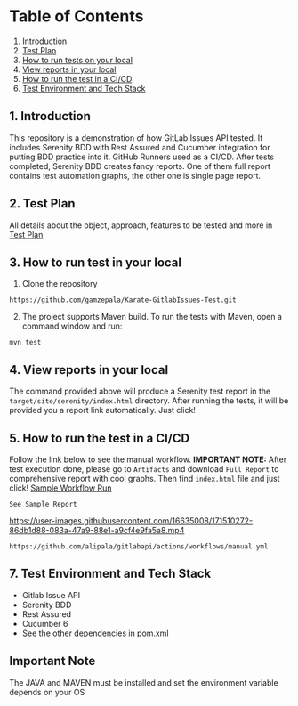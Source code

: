 # Table of Contents
1. [Introduction](#1-introduction)
2. [Test Plan](#2-test-plan)
3. [How to run tests on your local](#3-how-to-run-the-tests-on-your-local)
4. [View reports in your local](#4-view-reports-in-your-local)
5. [How to run the test in a CI/CD](#5-how-to-run-the-test-in-a-cicd-github)
7. [Test Environment and Tech Stack](#7-test-environment-and-tech-stack)

## 1. Introduction
This repository is a demonstration of how GitLab Issues API tested.
It includes Serenity BDD with Rest Assured and Cucumber integration for putting BDD practice into it.
GitHub Runners used as a CI/CD. After tests completed, Serenity BDD creates fancy reports. One of them
full report contains test automation graphs, the other one is single page report.

## 2. Test Plan
All details about the object, approach, features to be tested and more in [Test Plan](src/test/resources/docs/test_plan.md)

## 3. How to run test in your local
1. Clone the repository
```
https://github.com/gamzepala/Karate-GitlabIssues-Test.git
```

2. The project supports Maven build. To run the tests with Maven, open a command window and run:
```
mvn test
```

## 4. View reports in your local
The command provided above will produce a Serenity test report in the `target/site/serenity/index.html` directory.
After running the tests, it will be provided you a report link automatically. Just click!

## 5. How to run the test in a CI/CD
Follow the link below to see the manual workflow. **IMPORTANT NOTE:** After test execution done, please go to `Artifacts` and download `Full Report`
to comprehensive report with cool graphs. Then find `index.html` file and just click! 
<a href="https://github.com/alipala/gitlabapi/actions/runs/2424251475/" target="_blank">Sample Workflow Run</a>

`See Sample Report` 

https://user-images.githubusercontent.com/16635008/171510272-86db1d88-083a-47a9-88e1-a9cf4e9fa5a8.mp4

```
https://github.com/alipala/gitlabapi/actions/workflows/manual.yml   
```


## 7. Test Environment and Tech Stack
* Gitlab Issue API
* Serenity BDD
* Rest Assured
* Cucumber 6
* See the other dependencies in pom.xml

## Important Note
The JAVA and MAVEN must be installed and set the environment variable depends on your OS